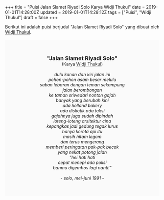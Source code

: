 +++
title = "Puisi Jalan Slamet Riyadi Solo Karya Widji Thukul"
date = 2019-01-01T14:28:00Z
updated = 2019-01-01T14:28:12Z
tags = ["Puisi", "Widji Thukul"]
draft = false
+++

<div dir="ltr" style="text-align: left;" trbidi="on"><div style="text-align: justify;">Berikut ini adalah puisi berjudul "Jalan Slamet Riyadi Solo" yang dibuat oleh <a href="https://ensiklopedia.kemdikbud.go.id/sastra/artikel/Wiji_Thukul" target="_blank">Widji Thukul</a>. </div><br /><div style="background: #FAFAFA; font-size: 14px; height: auto; margin: 0 auto; padding: 50px; text-align: center; width: auto;"><span style="font-size: 18px;"><b>"Jalan Slamet Riyadi Solo"</b></span><br />(Karya <a href="https://www.sekata.web.id/tags/widji-thukul" target="_blank">Widji Thukul</a>) <br /><br /><i>dulu kanan dan kiri jalan ini<br />pohon-pohon asam besar melulu<br />saban lebaran dengan teman sekampung<br />jalan berombongan<br />ke taman sriwedari nonton gajah<br />banyak yang berubah kini<br />ada holland bakery<br />ada diskotik ada taksi<br />gajahnya juga sudah dipindah<br />loteng-loteng arsitektur cina<br />kepangkas jadi gedung tegak lurus<br />hanya kereta api itu<br />masih hitam legam<br />dan terus mengerang<br />memberi peringatan pak-pak becak<br />yang nekat potong jalan<br />“hei hati hati<br />cepat menepi ada polisi<br />banmu digembos lagi nanti!”<br /><br />- solo, mei-juni 1991 -</i></div></div>
